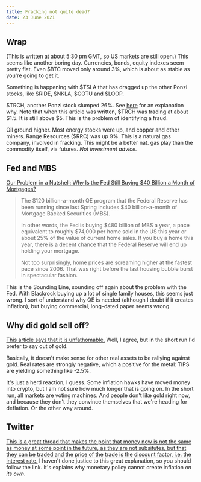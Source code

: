 ```yaml
---
title: Fracking not quite dead?
date: 23 June 2021
---
```


## Wrap

(This is written at about 5:30 pm GMT, so US markets are still open.)
This seems like another boring day.
Currencies, bonds, equity indexes seem pretty flat. Even $BTC moved only around 3%, which is about as stable as you're going to get it.

Something is happening with $TSLA that has dragged up the other Ponzi stocks, like $RIDE, $NKLA, $GOTU and 
$LOOP. 

$TRCH, another Ponzi stock slumped 26%. See [here](https://seekingalpha.com/article/4406983-torchlight-0_35-value-at-25-percent-merged-company) for an explanation why.  Note that when this article was written, $TRCH was trading at about $1.5. It is still above $5. This is the problem of identifying a fraud. 

Oil ground higher. Most energy stocks were up, and copper and other miners.
Range Resources ($RRC) was up 9%. This is a natural gas company, involved in fracking.
This might be a better nat. gas play than the commodity itself, via futures.
_Not investment advice._

## Fed and MBS

[Our Problem in a Nutshell: Why Is the Fed Still Buying $40 Billion a Month of Mortgages?](https://thesoundingline.com/?mailpoet_router&endpoint=track&action=click&data=WyIxNDM3IiwiMWk3MmtvbXlvZndnczQ0ZzhjYzg0Y284azA4b3Nvc2ciLCIxNDg2IiwiNzllMDUzYWQ0ODM5IixmYWxzZV0)

> The $120 billion-a-month QE program that the Federal Reserve has been running since last Spring includes $40 billion-a-month of Mortgage Backed Securities (MBS).
> 
> In other words, the Fed is buying $480 billion of MBS a year, a pace equivalent to roughly $74,000 per home sold in the US this year or about 25% of the value of current home sales. If you buy a home this year, there is a decent chance that the Federal Reserve will end up holding your mortgage.
> 
> Not too surprisingly, home prices are screaming higher at the fastest pace since 2006. That was right before the last housing bubble burst in spectacular fashion.

This is the Sounding Line, sounding off again about the problem with the Fed. 
With Blackrock buying up a lot of single family houses, this seems just wrong. 
I sort of understand why QE is needed (although I doubt if it creates inflation), but buying commercial, long-dated paper seems wrong.

## Why did gold sell off? 

[This article says that it is unfathomable.](https://seekingalpha.com/article/4435595-gold-what-i-think-about-the-recent-selloff?mail_subject=must-read-gold-thoughts-about-the-recent-selloff)
Well, I agree, but  in the short run I'd prefer to say out of gold.

Basically, it doesn't make sense for other real assets to be rallying against gold. 
Real rates are strongly negative, which a positive for the metal: TIPS are yielding something like -2.5%.

It's just a herd reaction, I guess. Some inflation hawks have moved money into crypto, but I am not sure how much longer that is going on.
In the short run, all markets are voting machines. And people don't like gold right now, and because they don't they convince themselves that we're heading for deflation. Or the other way around.

## Twitter

[This is a great thread that makes the point that money now is not the same as money at some point in the future, as they are not subsitutes, but that they can be traded and the price of the trade is the discount factor, i.e. the interest rate.](https://twitter.com/coloradotravis/status/1407488962847936513?s=20) I haven't done justice to this great explanation, so you should follow the link.
It's explains why monetary policy cannot create inflation _on its own_. 

    